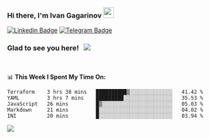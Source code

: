 ### Hi there, I'm Ivan Gagarinov <img src="https://media.giphy.com/media/hvRJCLFzcasrR4ia7z/giphy.gif" width="25px">

[![Linkedin Badge](https://img.shields.io/badge/-LinkedIn-0e76a8?style=flat-square&logo=Linkedin&logoColor=white)](https://linkedin.com/in/ivan-gagarinov-142ba3141/)
[![Telegram Badge](https://img.shields.io/badge/-Telegram-0088cc?style=flat-square&logo=Telegram&logoColor=white)](https://t.me/igagarinov)

### Glad to see you here! &nbsp; ![](https://visitor-badge.glitch.me/badge?page_id=dzencot.dzencot)

</br>

📊 **This Week I Spent My Time On:**
<!--START_SECTION:waka-->
```text
Terraform    3 hrs 38 mins   ██████████▒░░░░░░░░░░░░░░   41.42 % 
YAML         3 hrs 7 mins    █████████░░░░░░░░░░░░░░░░   35.53 % 
JavaScript   26 mins         █▒░░░░░░░░░░░░░░░░░░░░░░░   05.03 % 
Markdown     21 mins         █░░░░░░░░░░░░░░░░░░░░░░░░   04.02 % 
INI          20 mins         █░░░░░░░░░░░░░░░░░░░░░░░░   03.94 % 
```
<!--END_SECTION:waka-->

[![](https://github-readme-stats.vercel.app/api?username=dzencot&theme=gruvbox)](https://github.com/dzencot)
